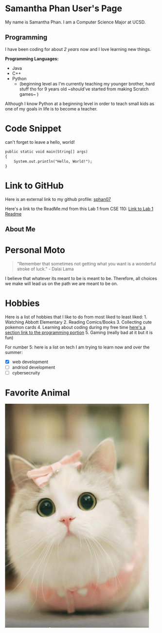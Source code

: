 
# Samantha  Phan User's Page

My name is Samantha Phan. I am a Computer Science Major at UCSD. 

## Programming 
  
  I have been coding for about *2 years* now and I love learning new things. 

  **Programming Languages:**
  - Java
  - C++
  - Python 
    - (beginning level as I'm currently teaching my younger brother, hard stuff tho for 9 years old ~should've started from making Scratch games~ )
  
Although I know Python at a beginning level in order to teach small kids as one of my goals in life is to become a teacher.

# Code Snippet 

can't forget to leave a hello, world!
``` 
public static void main(String[] args)
{
    System.out.println("Hello, World!");
}
```


# Link to GitHub
Here is an external link to my github profile: [sphan07](https://github.com/sphan07)

Here's a link to the ReadMe.md from this Lab 1 from CSE 110: 
[Link to Lab 1 Readme](README.md)

## About Me 

# Personal Moto
>"Remember that sometimes not getting what you want is a 
> wonderful stroke of luck." - Dalai Lama 

I believe that whatever its meant to be is meant to be. Therefore, all choices we make will lead us on the path we are meant to be on.

# Hobbies
Here is a list of hobbies that I like to do from most liked to least liked:
    1.  Watching Abbott Elementary
    2.  Reading Comics/Books
    3.  Collecting cute pokemon cards
    4.  Learning about coding during my free time [here's a section link to the programming portion](#programming)
    5.  Gaming (really bad at it but it is fun)
   
   For number 5: here is a list on tech I am trying to learn now and over the summer: 
   - [x] web development
   - [ ] andriod development
   - [ ] cybersecruity 

# Favorite Animal
![cute cat](cat.jpg)
